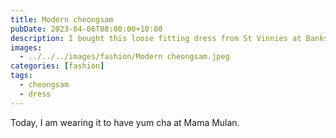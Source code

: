 ```yaml
---
title: Modern cheongsam
pubDate: 2023-04-06T08:00:00+10:00
description: I bought this loose fitting dress from St Vinnies at Bankstown
images:
  - ../../../images/fashion/Modern cheongsam.jpeg
categories: [fashion]
tags:
  - cheongsam
  - dress
---
```


Today, I am wearing it to have yum cha at Mama Mulan.
